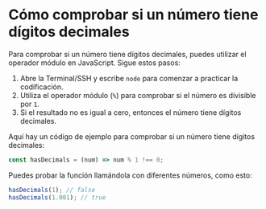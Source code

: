 # Cómo comprobar si un número tiene dígitos decimales

Para comprobar si un número tiene dígitos decimales, puedes utilizar el operador módulo en JavaScript. Sigue estos pasos:

1. Abre la Terminal/SSH y escribe `node` para comenzar a practicar la codificación.
2. Utiliza el operador módulo (`%`) para comprobar si el número es divisible por `1`.
3. Si el resultado no es igual a cero, entonces el número tiene dígitos decimales.

Aquí hay un código de ejemplo para comprobar si un número tiene dígitos decimales:

```js
const hasDecimals = (num) => num % 1 !== 0;
```

Puedes probar la función llamándola con diferentes números, como esto:

```js
hasDecimals(1); // false
hasDecimals(1.001); // true
```
